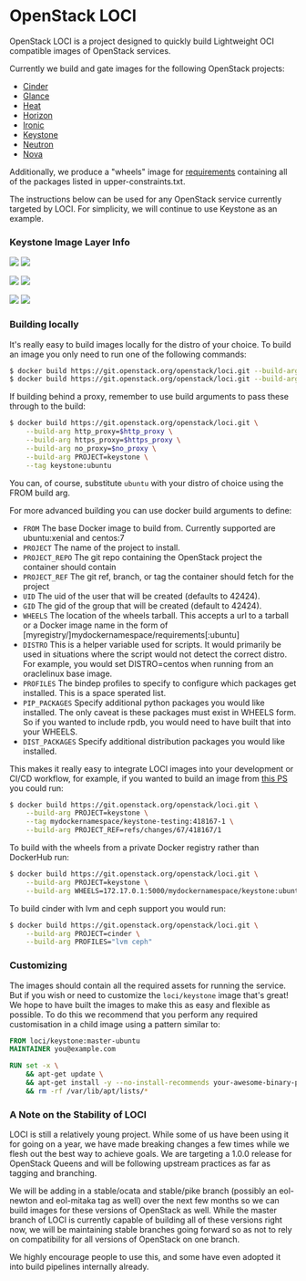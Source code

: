 # OpenStack LOCI

OpenStack LOCI is a project designed to quickly build Lightweight OCI
compatible images of OpenStack services.

Currently we build and gate images for the following OpenStack projects:

  * [Cinder](https://github.com/openstack/cinder)
  * [Glance](https://github.com/openstack/glance)
  * [Heat](https://github.com/openstack/heat)
  * [Horizon](https://github.com/openstack/horizon)
  * [Ironic](https://github.com/openstack/ironic)
  * [Keystone](https://github.com/openstack/keystone)
  * [Neutron](https://github.com/openstack/neutron)
  * [Nova](https://github.com/openstack/nova)

Additionally, we produce a "wheels" image for
[requirements](https://github.com/openstack/requirements) containing all of the
packages listed in upper-constraints.txt.

The instructions below can be used for any OpenStack service currently targeted
by LOCI. For simplicity, we will continue to use Keystone as an example.


### Keystone Image Layer Info
[![](https://images.microbadger.com/badges/version/loci/keystone:debian.svg)](https://microbadger.com/images/loci/keystone:debian "loci/keystone:debian") [![](https://images.microbadger.com/badges/image/loci/keystone:debian.svg)](https://microbadger.com/images/loci/keystone:debian "loci/keystone:debian")

[![](https://images.microbadger.com/badges/version/loci/keystone:ubuntu.svg)](https://microbadger.com/images/loci/keystone:ubuntu "loci/keystone:ubuntu") [![](https://images.microbadger.com/badges/image/loci/keystone:ubuntu.svg)](https://microbadger.com/images/loci/keystone:ubuntu "loci/keystone:ubuntu")

[![](https://images.microbadger.com/badges/version/loci/keystone:centos.svg)](https://microbadger.com/images/loci/keystone:centos "loci/keystone:centos") [![](https://images.microbadger.com/badges/image/loci/keystone:centos.svg)](https://microbadger.com/images/loci/keystone:centos "loci/keystone:centos")


### Building locally
It's really easy to build images locally for the distro of your choice. To
build an image you only need to run one of the following commands:
``` bash
$ docker build https://git.openstack.org/openstack/loci.git --build-arg PROJECT=keystone --tag keystone:ubuntu
$ docker build https://git.openstack.org/openstack/loci.git --build-arg PROJECT=keystone --tag keystone:centos --build-arg FROM=centos:7
```

If building behind a proxy, remember to use build arguments to pass these
through to the build:
``` bash
$ docker build https://git.openstack.org/openstack/loci.git \
    --build-arg http_proxy=$http_proxy \
    --build-arg https_proxy=$https_proxy \
    --build-arg no_proxy=$no_proxy \
    --build-arg PROJECT=keystone \
    --tag keystone:ubuntu
```

You can, of course, substitute `ubuntu` with your distro of choice using the
FROM build arg.

For more advanced building you can use docker build arguments to define:
  * `FROM` The base Docker image to build from. Currently supported are
    ubuntu:xenial and centos:7
  * `PROJECT` The name of the project to install.
  * `PROJECT_REPO` The git repo containing the OpenStack project the container
    should contain
  * `PROJECT_REF` The git ref, branch, or tag the container should fetch for
    the project
  * `UID` The uid of the user that will be created (defaults to 42424).
  * `GID` The gid of the group that will be created (default to 42424).
  * `WHEELS` The location of the wheels tarball. This accepts a url to a
    tarball or a Docker image name in the form of
    [myregistry/]mydockernamespace/requirements[:ubuntu]
  * `DISTRO` This is a helper variable used for scripts. It would primarily be
    used in situations where the script would not detect the correct distro.
    For example, you would set DISTRO=centos when running from an oraclelinux
    base image.
  * `PROFILES` The bindep profiles to specify to configure which packages get
    installed. This is a space sperated list.
  * `PIP_PACKAGES` Specify additional python packages you would like installed.
    The only caveat is these packages must exist in WHEELS form. So if
    you wanted to include rpdb, you would need to have built that into your
    WHEELS.
  * `DIST_PACKAGES` Specify additional distribution packages you would like
    installed.

This makes it really easy to integrate LOCI images into your development or
CI/CD workflow, for example, if you wanted to build an image from [this
PS](https://review.openstack.org/#/c/418167/) you could run:
``` bash
$ docker build https://git.openstack.org/openstack/loci.git \
    --build-arg PROJECT=keystone \
    --tag mydockernamespace/keystone-testing:418167-1 \
    --build-arg PROJECT_REF=refs/changes/67/418167/1
```

To build with the wheels from a private Docker registry rather than DockerHub run:
``` bash
$ docker build https://git.openstack.org/openstack/loci.git \
    --build-arg PROJECT=keystone \
    --build-arg WHEELS=172.17.0.1:5000/mydockernamespace/keystone:ubuntu
```

To build cinder with lvm and ceph support you would run:
``` bash
$ docker build https://git.openstack.org/openstack/loci.git \
    --build-arg PROJECT=cinder \
    --build-arg PROFILES="lvm ceph"
```


### Customizing
The images should contain all the required assets for running the service. But
if you wish or need to customize the `loci/keystone` image that's great! We
hope to have built the images to make this as easy and flexible as possible. To
do this we recommend that you perform any required customisation in a child
image using a pattern similar to:

``` Dockerfile
FROM loci/keystone:master-ubuntu
MAINTAINER you@example.com

RUN set -x \
    && apt-get update \
    && apt-get install -y --no-install-recommends your-awesome-binary-package \
    && rm -rf /var/lib/apt/lists/*
```


### A Note on the Stability of LOCI
LOCI is still a relatively young project. While some of us have been using it
for going on a year, we have made breaking changes a few times while we flesh
out the best way to achieve goals. We are targeting a 1.0.0 release for
OpenStack Queens and will be following upstream practices as far as tagging and
branching.

We will be adding in a stable/ocata and stable/pike branch (possibly an
eol-newton and eol-mitaka tag as well) over the next few months so we can build
images for these versions of OpenStack as well. While the master branch of LOCI
is currently capable of building all of these versions right now, we will be
maintaining stable branches going forward so as not to rely on compatibility
for all versions of OpenStack on one branch.

We highly encourage people to use this, and some have even adopted it into
build pipelines internally already.
